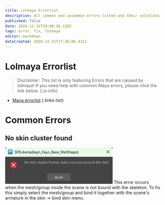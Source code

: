 ```yaml
---
title: Lolmaya Errorlist
description: All common and uncommon errors listed and their solutions
published: false
date: 2024-12-31T19:00:36.150Z
tags: error, fix, lolmaya
editor: markdown
dateCreated: 2024-12-31T17:38:06.431Z
---
```


# Lolmaya Errorlist

> Disclaimer: This list is only featuring Errors that are caused by lolmaya! If you need help with common Maya errors, please click the link below.
{.is-info}

- [Maya errorlist](/core-guides/tools/maya/errorlist)
{.links-list}

# Common Errors

## No skin cluster found
![no_skin_cluster.png](/user-pictures/bud/no_skin_cluster.png)
This error occurs when the mesh/group inside the scene is not bound with the skeleton. To fix this simply select the mesh/group and bind it together with the scene's armature in the skin -> bind skin menu.